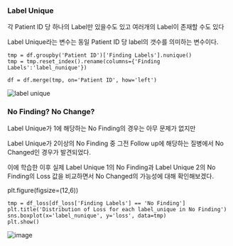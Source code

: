 ### Label Unique

각 Patient ID 당 하나의 Label만 있을수도 있고 여러개의 Label이 존재할 수도 있다 

Label Unique라는 변수는 동일 Patient ID 당 label의 갯수를 의미하는 변수이다. 

    tmp = df.groupby('Patient ID')['Finding Labels'].nunique()
    tmp = tmp.reset_index().rename(columns={'Finding Labels':'label_nunique'})

    df = df.merge(tmp, on='Patient ID', how='left')

![label unique](https://github.com/user-attachments/assets/3acab41d-b5cb-44ff-a88c-deb08205be12)

### No Finding? No Change?

Label Unique가 1에 해당하는 No Finding의 경우는 아무 문제가 없지만

Label Unique가 2이상의 No Finding 중 그전 Follow up에 해당하는 질병에서 No Changed인 경우가 발견되었다.

이에 학습한 이후 실제 Label Unique 1의 No Finding과 Label Unique 2의 No Finding의 Loss 값을 비교하면서
No Changed의 가능성에 대해 확인해보겠다. 

plt.figure(figsize=(12,6))

    tmp = df_loss[df_loss['Finding Labels'] == 'No Finding']
    plt.title('Distribution of Loss for each label_unique in No Finding')
    sns.boxplot(x='label_nunique', y='loss', data=tmp)
    plt.show()

![image](https://github.com/user-attachments/assets/e63be795-a869-44ee-8ad7-99b2f8050963)
